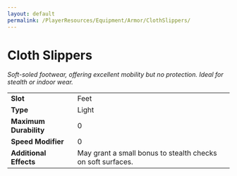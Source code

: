 ```yaml
---
layout: default
permalink: /PlayerResources/Equipment/Armor/ClothSlippers/
---
```

# Cloth Slippers
*Soft-soled footwear, offering excellent mobility but no protection. Ideal for stealth or indoor wear.*

| | |
| :--------------------- | :------------------------------------------------------ |
| **Slot** | Feet |
| **Type** | Light |
| **Maximum Durability** | 0 |
| **Speed Modifier** | 0 |
| **Additional Effects** | May grant a small bonus to stealth checks on soft surfaces. |
